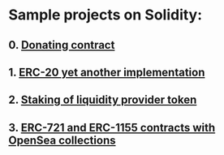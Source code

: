 # Sample projects on Solidity:
## 0. [Donating contract](https://github.com/nikorgl/solidity/tree/main/0_donates)
## 1. [ERC-20 yet another implementation](https://github.com/nikorgl/solidity/tree/main/1_ERC20)
## 2. [Staking of liquidity provider token](https://github.com/nikorgl/solidity/tree/main/2_staking)
## 3. [ERC-721 and ERC-1155 contracts with OpenSea collections](https://github.com/nikorgl/solidity/tree/main/3_nft)
